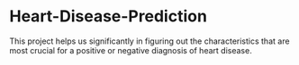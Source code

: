 # Heart-Disease-Prediction
This project helps us significantly in figuring out the characteristics that are most crucial for a positive or negative diagnosis of heart disease.

